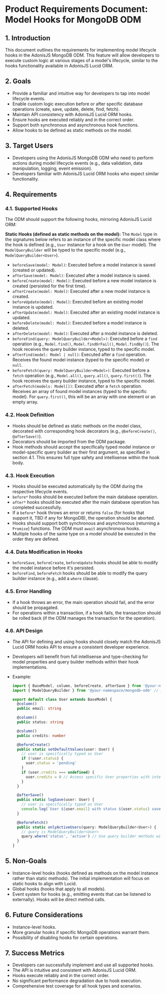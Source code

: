 # Product Requirements Document: Model Hooks for MongoDB ODM

## 1. Introduction

This document outlines the requirements for implementing model lifecycle hooks in the AdonisJS MongoDB ODM. This feature will allow developers to execute custom logic at various stages of a model's lifecycle, similar to the hooks functionality available in AdonisJS Lucid ORM.

## 2. Goals

- Provide a familiar and intuitive way for developers to tap into model lifecycle events.
- Enable custom logic execution before or after specific database operations (create, save, update, delete, find, fetch).
- Maintain API consistency with AdonisJS Lucid ORM hooks.
- Ensure hooks are executed reliably and in the correct order.
- Support both synchronous and asynchronous hook functions.
- Allow hooks to be defined as static methods on the model.

## 3. Target Users

- Developers using the AdonisJS MongoDB ODM who need to perform actions during model lifecycle events (e.g., data validation, data manipulation, logging, event emission).
- Developers familiar with AdonisJS Lucid ORM hooks who expect similar functionality.

## 4. Requirements

### 4.1. Supported Hooks

The ODM should support the following hooks, mirroring AdonisJS Lucid ORM:

**Static Hooks (defined as static methods on the model):**
The `Model` type in the signatures below refers to an instance of the specific model class where the hook is defined (e.g., `User` instance for a hook on the `User` model). The `ModelQueryBuilder` will be typed to the specific model (e.g., `ModelQueryBuilder<User>`).

- `beforeSave(model: Model)`: Executed before a model instance is saved (created or updated).
- `afterSave(model: Model)`: Executed after a model instance is saved.
- `beforeCreate(model: Model)`: Executed before a new model instance is created (persisted for the first time).
- `afterCreate(model: Model)`: Executed after a new model instance is created.
- `beforeUpdate(model: Model)`: Executed before an existing model instance is updated.
- `afterUpdate(model: Model)`: Executed after an existing model instance is updated.
- `beforeDelete(model: Model)`: Executed before a model instance is deleted.
- `afterDelete(model: Model)`: Executed after a model instance is deleted.
- `beforeFind(query: ModelQueryBuilder<Model>)`: Executed before a `find` operation (e.g., `Model.find()`, `Model.findOrFail()`, `Model.findBy()`). The hook receives the query builder instance, typed to the specific model.
- `afterFind(model: Model | null)`: Executed after a `find` operation. Receives the found model instance (typed to the specific model) or `null`.
- `beforeFetch(query: ModelQueryBuilder<Model>)`: Executed before a `fetch` operation (e.g., `Model.all()`, `query.all()`, `query.first()`). The hook receives the query builder instance, typed to the specific model.
- `afterFetch(models: Model[])`: Executed after a `fetch` operation. Receives an array of found model instances (typed to the specific model). For `query.first()`, this will be an array with one element or an empty array.

### 4.2. Hook Definition

- Hooks should be defined as static methods on the model class, decorated with corresponding hook decorators (e.g., `@beforeCreate()`, `@afterSave()`).
- Decorators should be imported from the ODM package.
- Hook methods should accept the specifically typed model instance or model-specific query builder as their first argument, as specified in section 4.1. This ensures full type safety and intellisense within the hook body.

### 4.3. Hook Execution

- Hooks should be executed automatically by the ODM during the respective lifecycle events.
- `before*` hooks should be executed before the main database operation.
- `after*` hooks should be executed after the main database operation has completed successfully.
- If a `before*` hook throws an error or returns `false` (for hooks that support it, TBD if any for MongoDB), the operation should be aborted.
- Hooks should support both synchronous and asynchronous (returning a `Promise`) functions. The ODM must `await` asynchronous hooks.
- Multiple hooks of the same type on a model should be executed in the order they are defined.

### 4.4. Data Modification in Hooks

- `beforeSave`, `beforeCreate`, `beforeUpdate` hooks should be able to modify the model instance before it's persisted.
- `beforeFind`, `beforeFetch` hooks should be able to modify the query builder instance (e.g., add a `where` clause).

### 4.5. Error Handling

- If a hook throws an error, the main operation should fail, and the error should be propagated.
- For operations within a transaction, if a hook fails, the transaction should be rolled back (if the ODM manages the transaction for the operation).

### 4.6. API Design

- The API for defining and using hooks should closely match the AdonisJS Lucid ORM hooks API to ensure a consistent developer experience.
- Developers will benefit from full intellisense and type-checking for model properties and query builder methods within their hook implementations.
- Example:

  ```typescript
  import { BaseModel, column, beforeCreate, afterSave } from '@your-namespace/mongodb-odm' // Adjust import path
  import { ModelQueryBuilder } from '@your-namespace/mongodb-odm' // Adjust import path for ModelQueryBuilder if needed

  export default class User extends BaseModel {
    @column()
    public email: string

    @column()
    public status: string

    @column()
    public credits: number

    @beforeCreate()
    public static setDefaultValues(user: User) {
      // user is specifically typed as User
      if (!user.status) {
        user.status = 'pending'
      }
      if (user.credits === undefined) {
        user.credits = 0 // Access specific User properties with intellisense
      }
    }

    @afterSave()
    public static logSave(user: User) {
      // user is specifically typed as User
      console.log(`User ${user.email} with status ${user.status} saved.`)
    }

    @beforeFetch()
    public static onlyActiveUsers(query: ModelQueryBuilder<User>) {
      // query is ModelQueryBuilder<User>
      query.where('status', 'active') // Use query builder methods with intellisense
    }
  }
  ```

## 5. Non-Goals

- Instance-level hooks (hooks defined as methods on the model instance rather than static methods). The initial implementation will focus on static hooks to align with Lucid.
- Global hooks (hooks that apply to all models).
- Event system for hooks (e.g., emitting events that can be listened to externally). Hooks will be direct method calls.

## 6. Future Considerations

- Instance-level hooks.
- More granular hooks if specific MongoDB operations warrant them.
- Possibility of disabling hooks for certain operations.

## 7. Success Metrics

- Developers can successfully implement and use all supported hooks.
- The API is intuitive and consistent with AdonisJS Lucid ORM.
- Hooks execute reliably and in the correct order.
- No significant performance degradation due to hook execution.
- Comprehensive test coverage for all hook types and scenarios.
